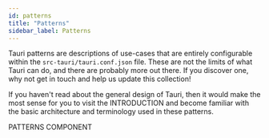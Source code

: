 ```yaml
---
id: patterns
title: "Patterns"
sidebar_label: Patterns
---
```


Tauri patterns are descriptions of use-cases that are entirely configurable within the `src-tauri/tauri.conf.json` file. These are not the limits of what Tauri can do, and there are probably more out there. If you discover one, why not get in touch and help us update this collection!

If you haven't read about the general design of Tauri, then it would make the most sense for you to visit the INTRODUCTION and become familiar with the basic architecture and terminology used in these patterns.

PATTERNS COMPONENT